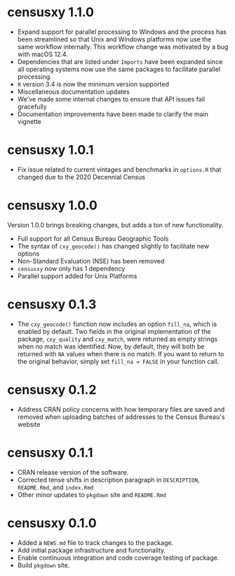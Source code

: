 # censusxy 1.1.0

* Expand support for parallel processing to Windows and the process has been streamlined so that Unix and Windows platforms now use the same workflow internally. This workflow change was motivated by a bug with macOS 12.4.
* Dependencies that are listed under `Imports` have been expanded since all operating systems now use the same packages to facilitate parallel processing.
* `R` version 3.4 is now the minimum version supported
* Miscellaneous documentation updates
* We've made some internal changes to ensure that API issues fail gracefully 
* Documentation improvements have been made to clarify the main vignette

# censusxy 1.0.1

* Fix issue related to current vintages and benchmarks in `options.R` that changed due to the 2020 Decennial Census

# censusxy 1.0.0

Version 1.0.0 brings breaking changes, but adds a ton of new functionality. 
* Full support for all Census Bureau Geographic Tools
* The syntax of `cxy_geocode()` has changed slightly to facilitate new options
* Non-Standard Evaluation (NSE) has been removed
* `censusxy` now only has 1 dependency
* Parallel support added for Unix Platforms

# censusxy 0.1.3

* The `cxy_geocode()` function now includes an option `fill_na`, which is enabled by default. Two fields in the original implementation of the package, `cxy_quality` and `cxy_match`, were returned as empty strings when no match was identified. Now, by default, they will both be returned with `NA` values when there is no match. If you want to return to the original behavior, simply set `fill_na = FALSE` in your function call.

# censusxy 0.1.2

* Address CRAN policy concerns with how temporary files are saved and removed when uploading batches of addresses to the Census Bureau's website

# censusxy 0.1.1

* CRAN release version of the software.
* Corrected tense shifts in description paragraph in `DESCRIPTION`, `README.Rmd`, and `index.Rmd`
* Other minor updates to `pkgdown` site and `README.Rmd`

# censusxy 0.1.0

* Added a `NEWS.md` file to track changes to the package.
* Add initial package infrastructure and functionality.
* Enable continuous integration and code coverage testing of package.
* Build `pkgdown` site.
